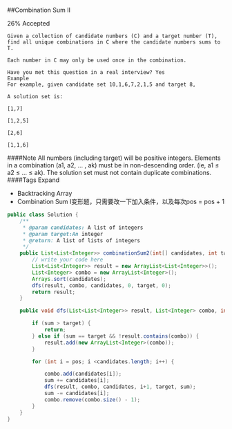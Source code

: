 ##Combination Sum II

26% Accepted

	Given a collection of candidate numbers (C) and a target number (T),
	find all unique combinations in C where the candidate numbers sums to T.

	Each number in C may only be used once in the combination.

	Have you met this question in a real interview? Yes
	Example
	For example, given candidate set 10,1,6,7,2,1,5 and target 8,

	A solution set is:

	[1,7]

	[1,2,5]

	[2,6]

	[1,1,6]

####Note
	All numbers (including target) will be positive integers.
	Elements in a combination (a1, a2, … , ak) must be in non-descending order. (ie, a1 ≤ a2 ≤ … ≤ ak).
	The solution set must not contain duplicate combinations.
####Tags Expand
- Backtracking Array
- Combination Sum I变形题，只需要改一下加入条件，以及每次pos = pos + 1

```java
public class Solution {
    /**
     * @param candidates: A list of integers
     * @param target:An integer
     * @return: A list of lists of integers
     */
    public List<List<Integer>> combinationSum2(int[] candidates, int target) {
        // write your code here
        List<List<Integer>> result = new ArrayList<List<Integer>>();
        List<Integer> combo = new ArrayList<Integer>();
        Arrays.sort(candidates);
        dfs(result, combo, candidates, 0, target, 0);
        return result;
    }

    public void dfs(List<List<Integer>> result, List<Integer> combo, int[] candidates, int pos, int target, int sum) {

        if (sum > target) {
            return;
        } else if (sum == target && !result.contains(combo)) {
            result.add(new ArrayList<Integer>(combo));
        }

        for (int i = pos; i <candidates.length; i++) {

            combo.add(candidates[i]);
            sum += candidates[i];
            dfs(result, combo, candidates, i+1, target, sum);
            sum -= candidates[i];
            combo.remove(combo.size() - 1);
        }
    }
}
```
